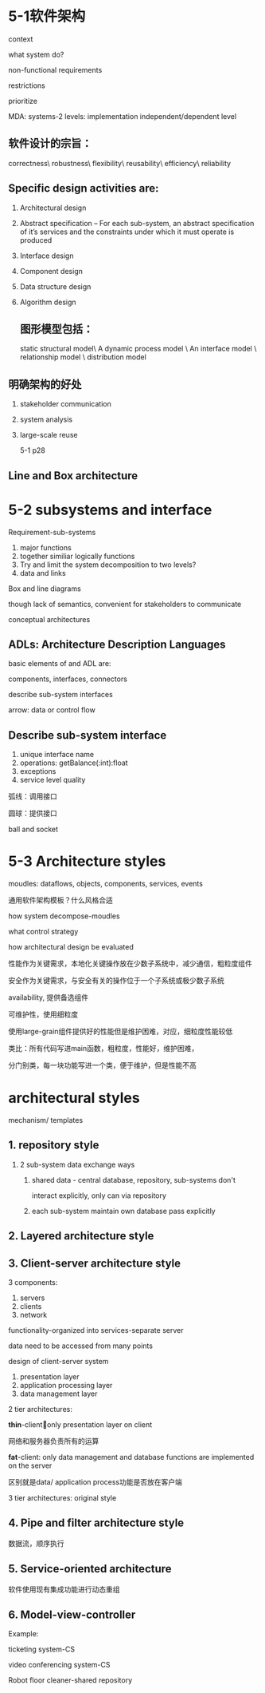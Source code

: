 # 5-1软件架构

context

what system do?

non-functional requirements

restrictions

prioritize

MDA: systems-2 levels: implementation independent/dependent level

## 软件设计的宗旨：

correctness\ robustness\ flexibility\ reusability\ efficiency\ reliability

## Specific design activities are:

1. Architectural design 

2. Abstract specification – For each sub-system, an abstract specification of it’s services and the constraints under which it must operate is produced

3. Interface design 

4. Component design 

5. Data structure design 

6. Algorithm design

   ## 图形模型包括：

   

   static structural model\ A dynamic process model \ An interface model \ relationship model \ distribution model 

## 明确架构的好处

1. stakeholder communication

2. system analysis

3. large-scale reuse

   5-1 p28

## Line and Box architecture

# 5-2 subsystems and interface

Requirement-sub-systems

1. major functions
2. together similiar logically functions
3. Try and limit the system decomposition to two levels?
4. data and links

Box and line diagrams

though lack of semantics, convenient for stakeholders to communicate

conceptual architectures

## ADLs: Architecture Description Languages

basic elements of and ADL are:

components, interfaces, connectors

describe sub-system interfaces

arrow: data or control flow

## Describe sub-system interface

1. unique interface name
2. operations: getBalance(:int):float
3. exceptions
4. service level quality

弧线：调用接口

圆球：提供接口

ball and socket

# 5-3 Architecture styles

moudles: dataflows, objects, components, services, events

通用软件架构模板？什么风格合适

how system decompose-moudles

what control strategy

how architectural design be evaluated

性能作为关键需求，本地化关键操作放在少数子系统中，减少通信，粗粒度组件

安全作为关键需求，与安全有关的操作位于一个子系统或极少数子系统

availability, 提供备选组件

可维护性，使用细粒度

使用large-grain组件提供好的性能但是维护困难，对应，细粒度性能较低

类比：所有代码写进main函数，粗粒度，性能好，维护困难，

分门别类，每一块功能写进一个类，便于维护，但是性能不高

# architectural styles

mechanism/ templates

## 1. repository style

1. 2 sub-system data exchange ways

   1. shared data - central database, repository, sub-systems don't  

      interact explicitly, only can via repository   

   2. each sub-system maintain own database pass explicitly

## 2. Layered architecture style

## 3. Client-server architecture style

3 components:

1. servers
2. clients
3. network

functionality-organized into services-separate server

data need to be accessed from many points

design of client-server system

1. presentation layer
2. application processing layer
3. data management layer

2 tier architectures:

**thin**-client:ocean:only presentation layer on client

网络和服务器负责所有的运算

**fat**-client: only data management and database functions are implemented on the server

区别就是data/ application process功能是否放在客户端

3 tier architectures: original style

## 4. Pipe and filter architecture style

数据流，顺序执行

## 5. Service-oriented architecture

软件使用现有集成功能进行动态重组

## 6. Model-view-controller

Example:

ticketing system-CS

video conferencing system-CS

Robot floor cleaner-shared repository